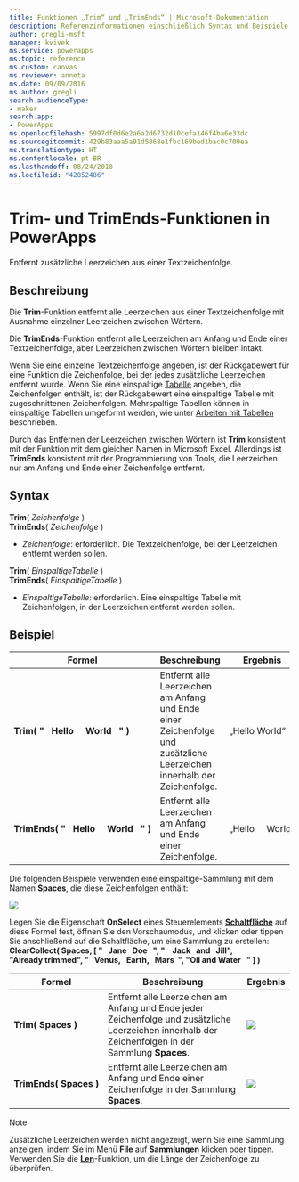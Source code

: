 ```yaml
---
title: Funktionen „Trim“ und „TrimEnds“ | Microsoft-Dokumentation
description: Referenzinformationen einschließlich Syntax und Beispiele für die Trim- und TrimEnds-Funktionen in PowerApps
author: gregli-msft
manager: kvivek
ms.service: powerapps
ms.topic: reference
ms.custom: canvas
ms.reviewer: anneta
ms.date: 09/09/2016
ms.author: gregli
search.audienceType:
- maker
search.app:
- PowerApps
ms.openlocfilehash: 5997df0d6e2a6a2d6732d10cefa146f4ba6e33dc
ms.sourcegitcommit: 429b83aaa5a91d5868e1fbc169bed1bac0c709ea
ms.translationtype: HT
ms.contentlocale: pt-BR
ms.lasthandoff: 08/24/2018
ms.locfileid: "42852486"
---
```

# <a name="trim-and-trimends-functions-in-powerapps"></a>Trim- und TrimEnds-Funktionen in PowerApps
Entfernt zusätzliche Leerzeichen aus einer Textzeichenfolge.

## <a name="description"></a>Beschreibung
Die **Trim**-Funktion entfernt alle Leerzeichen aus einer Textzeichenfolge mit Ausnahme einzelner Leerzeichen zwischen Wörtern.  

Die **TrimEnds**-Funktion entfernt alle Leerzeichen am Anfang und Ende einer Textzeichenfolge, aber Leerzeichen zwischen Wörtern bleiben intakt.

Wenn Sie eine einzelne Textzeichenfolge angeben, ist der Rückgabewert für eine Funktion die Zeichenfolge, bei der jedes zusätzliche Leerzeichen entfernt wurde. Wenn Sie eine einspaltige [Tabelle](../working-with-tables.md) angeben, die Zeichenfolgen enthält, ist der Rückgabewert eine einspaltige Tabelle mit zugeschnittenen Zeichenfolgen. Mehrspaltige Tabellen können in einspaltige Tabellen umgeformt werden, wie unter [Arbeiten mit Tabellen](../working-with-tables.md) beschrieben.

Durch das Entfernen der Leerzeichen zwischen Wörtern ist **Trim** konsistent mit der Funktion mit dem gleichen Namen in Microsoft Excel. Allerdings ist **TrimEnds** konsistent mit der Programmierung von Tools, die Leerzeichen nur am Anfang und Ende einer Zeichenfolge entfernt.

## <a name="syntax"></a>Syntax
**Trim**( *Zeichenfolge* )<br>**TrimEnds**( *Zeichenfolge* )

* *Zeichenfolge*: erforderlich. Die Textzeichenfolge, bei der Leerzeichen entfernt werden sollen.

**Trim**( *EinspaltigeTabelle* )<br>**TrimEnds**( *EinspaltigeTabelle* )

* *EinspaltigeTabelle*: erforderlich. Eine einspaltige Tabelle mit Zeichenfolgen, in der Leerzeichen entfernt werden sollen.

## <a name="example"></a>Beispiel

| Formel | Beschreibung | Ergebnis |
| --- | --- | --- |
| **Trim(&nbsp;"&nbsp;&nbsp;&nbsp;Hello&nbsp;&nbsp;&nbsp;&nbsp;&nbsp;World&nbsp;&nbsp;&nbsp;"&nbsp;)** |Entfernt alle Leerzeichen am Anfang und Ende einer Zeichenfolge und zusätzliche Leerzeichen innerhalb der Zeichenfolge. |„Hello World“ |
| **TrimEnds(&nbsp;"&nbsp;&nbsp;&nbsp;Hello&nbsp;&nbsp;&nbsp;&nbsp;&nbsp;World&nbsp;&nbsp;&nbsp;"&nbsp;)** |Entfernt alle Leerzeichen am Anfang und Ende einer Zeichenfolge. |„Hello&nbsp;&nbsp;&nbsp;&nbsp;&nbsp;World“ |

Die folgenden Beispiele verwenden eine einspaltige-Sammlung mit dem Namen **Spaces**, die diese Zeichenfolgen enthält:

![](media/function-trim/input-strings.png)

Legen Sie die Eigenschaft **OnSelect** eines Steuerelements **[Schaltfläche](../controls/control-button.md)** auf diese Formel fest, öffnen Sie den Vorschaumodus, und klicken oder tippen Sie anschließend auf die Schaltfläche, um eine Sammlung zu erstellen:
<br>**ClearCollect( Spaces, [ "&nbsp;&nbsp;&nbsp;Jane&nbsp;&nbsp;&nbsp;Doe&nbsp;&nbsp;&nbsp;", "&nbsp;&nbsp;&nbsp;&nbsp;Jack&nbsp;&nbsp;&nbsp;and&nbsp;&nbsp;&nbsp;Jill", "Already&nbsp;trimmed", "&nbsp;&nbsp;&nbsp;Venus,&nbsp;&nbsp;&nbsp;Earth,&nbsp;&nbsp;&nbsp;Mars&nbsp;&nbsp;", "Oil&nbsp;and&nbsp;Water&nbsp;&nbsp;&nbsp;" ] )**

| Formel | Beschreibung | Ergebnis |
| --- | --- | --- |
| **Trim(&nbsp;Spaces&nbsp;)** |Entfernt alle Leerzeichen am Anfang und Ende jeder Zeichenfolge und zusätzliche Leerzeichen innerhalb der Zeichenfolgen in der Sammlung **Spaces**. |<style> img { max-width: none } </style> ![](media/function-trim/output-trim.png) |
| **TrimEnds(&nbsp;Spaces&nbsp;)** |Entfernt alle Leerzeichen am Anfang und Ende einer Zeichenfolge in der Sammlung **Spaces**. |<style> img { max-width: none } </style> ![](media/function-trim/output-trimends.png) |

> [!NOTE]
> Zusätzliche Leerzeichen werden nicht angezeigt, wenn Sie eine Sammlung anzeigen, indem Sie im Menü **File** auf **Sammlungen** klicken oder tippen. Verwenden Sie die **[Len](function-len.md)**-Funktion, um die Länge der Zeichenfolge zu überprüfen.

